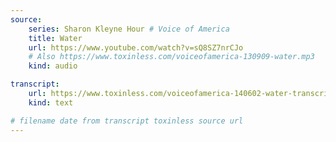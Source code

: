 ```yaml
---
source:
    series: Sharon Kleyne Hour # Voice of America
    title: Water
    url: https://www.youtube.com/watch?v=sQ8SZ7nrCJo
    # Also https://www.toxinless.com/voiceofamerica-130909-water.mp3
    kind: audio

transcript:
    url: https://www.toxinless.com/voiceofamerica-140602-water-transcription.pdf
    kind: text

# filename date from transcript toxinless source url
---
```


